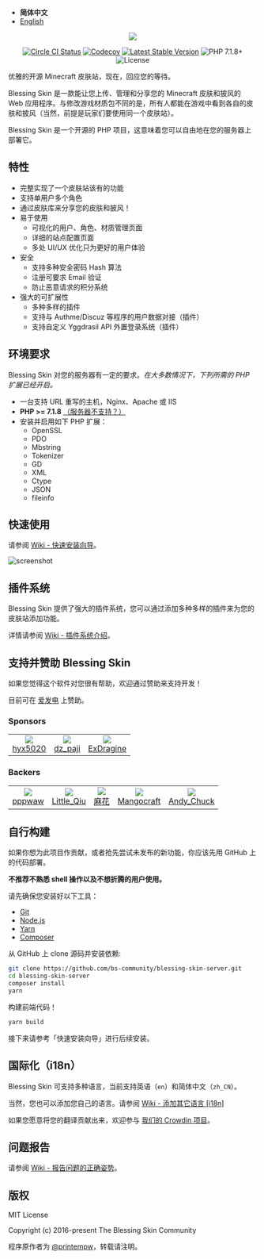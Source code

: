 - <b>简体中文</b>
- [English](./README_EN.md)

<p align="center"><img src="https://img.blessing.studio/images/2017/01/01/bs-logo.png"></p>

<p align="center">
<a href="https://circleci.com/gh/bs-community/blessing-skin-server"><img src="https://flat.badgen.net/circleci/github/bs-community/blessing-skin-server" alt="Circle CI Status"></a>
<a href="https://codecov.io/gh/bs-community/blessing-skin-server/branch"><img src="https://flat.badgen.net/codecov/c/github/bs-community/blessing-skin-server" alt="Codecov" /></a>
<a href="https://github.com/bs-community/blessing-skin-server/releases"><img src="https://flat.badgen.net/github/release/bs-community/blessing-skin-server" alt="Latest Stable Version"></a>
<img src="https://flat.badgen.net/badge/PHP/7.1.8+/orange" alt="PHP 7.1.8+">
<img src="https://flat.badgen.net/github/license/bs-community/blessing-skin-server" alt="License">
</p>

优雅的开源 Minecraft 皮肤站，现在，回应您的等待。

Blessing Skin 是一款能让您上传、管理和分享您的 Minecraft 皮肤和披风的 Web 应用程序。与修改游戏材质包不同的是，所有人都能在游戏中看到各自的皮肤和披风（当然，前提是玩家们要使用同一个皮肤站）。

Blessing Skin 是一个开源的 PHP 项目，这意味着您可以自由地在您的服务器上部署它。

## 特性

- 完整实现了一个皮肤站该有的功能
- 支持单用户多个角色
- 通过皮肤库来分享您的皮肤和披风！
- 易于使用
    - 可视化的用户、角色、材质管理页面
    - 详细的站点配置页面
    - 多处 UI/UX 优化只为更好的用户体验
- 安全
    - 支持多种安全密码 Hash 算法
    - 注册可要求 Email 验证
    - 防止恶意请求的积分系统
- 强大的可扩展性
    - 多种多样的插件
    - 支持与 Authme/Discuz 等程序的用户数据对接（插件）
    - 支持自定义 Yggdrasil API 外置登录系统（插件）

## 环境要求

Blessing Skin 对您的服务器有一定的要求。_在大多数情况下，下列所需的 PHP 扩展已经开启。_

- 一台支持 URL 重写的主机，Nginx、Apache 或 IIS
- **PHP >= 7.1.8** [（服务器不支持？）](https://github.com/bs-community/blessing-skin-server/wiki/%E7%89%88%E6%9C%AC%E8%AF%B4%E6%98%8E)
- 安装并启用如下 PHP 扩展：
    - OpenSSL
    - PDO
    - Mbstring
    - Tokenizer
    - GD
    - XML
    - Ctype
    - JSON
    - fileinfo

## 快速使用

请参阅 [Wiki - 快速安装向导](https://github.com/bs-community/blessing-skin-server/wiki/%E5%BF%AB%E9%80%9F%E5%AE%89%E8%A3%85%E5%90%91%E5%AF%BC)。

![screenshot](https://img.blessing.studio/images/2017/07/29/2017-06-16_15.54.16.png)

## 插件系统

Blessing Skin 提供了强大的插件系统，您可以通过添加多种多样的插件来为您的皮肤站添加功能。

详情请参阅 [Wiki - 插件系统介绍](https://github.com/bs-community/blessing-skin-server/wiki/%E6%8F%92%E4%BB%B6%E7%B3%BB%E7%BB%9F%E4%BB%8B%E7%BB%8D)。

## 支持并赞助 Blessing Skin

如果您觉得这个软件对您很有帮助，欢迎通过赞助来支持开发！

目前可在 [爱发电](https://afdian.net/@blessing-skin) 上赞助。

### Sponsors

<table>
<tbody>
    <tr>
        <td align=center>
            <a href="https://afdian.net/@hyx5020">
                <img src="https://pic.afdiancdn.com/user/ff73629a6fa811e9abe252540025c377/avatar/b6c5f51467a2036d80d8103840aea9d4_w3264_h1836_s635.jpeg?imageView2/1/w/120/h/120">
                <br>
                hyx5020
            </a>
        </td>
        <td align=center>
            <a href="https://afdian.net/u/68d07bf851fc11e98e5652540025c377">
                <img src="https://pic.afdiancdn.com/user/68d07bf851fc11e98e5652540025c377/avatar/59b21c3d053a595086d4b6cf88877bfa_w640_h640_s57.jpg?imageView2/1/w/120/h/120">
                <br>
                dz_paji
            </a>
        </td>
        <td align=center>
            <a href="https://afdian.net/@ExDragine">
                <img src="https://pic.afdiancdn.com/user/ad213afe31b311e991c252540025c377/avatar/33d21c924f446a41073caa5d88be69b8_w200_h200_s36.jpg?imageView2/1/w/120/h/120">
                <br>
                ExDragine
            </a>
        </td>
    </tr>
</tbody>
</table>

### Backers

<table>
<tbody>
    <tr>
        <td align=center>
            <a href="https://afdian.net/u/a08078a051fc11e9ab4c52540025c377">
                <img src="https://pic.afdiancdn.com/default/avatar/default-avatar@2x.png?imageView2/1/w/75/h/75">
                <br>
                pppwaw
            </a>
        </td>
        <td align=center>
            <a href="https://afdian.net/@tnqzh123">
                <img src="https://pic.afdiancdn.com/user/97a0416ca47211e8849452540025c377/avatar/d2f6d8d489cb952ff29740e715b067c0_w768_h768_s211.jpg?imageView2/1/w/75/h/75">
                <br>
                Little_Qiu
            </a>
        </td>
        <td align=center>
            <a href="https://afdian.net/@hempflower">
                <img src="https://pic.afdiancdn.com/user/0f396eb2a37c11e8b93452540025c377/avatar/bee35eb0f5cd2a506eb34c6e13de1154_w160_h160_s0.jpg?imageView2/1/w/75/h/75">
                <br>
                麻花
            </a>
        </td>
        <td align=center>
            <a href="https://afdian.net/@mgcraft">
                <img src="https://pic.afdiancdn.com/user/de46a20a56f111e981a452540025c377/avatar/ab13b606230af1b5f5879538d9e37c43_w640_h640_s22.jpeg?imageView2/1/w/75/h/75">
                <br>
                Mangocraft
            </a>
        </td>
        <td align=center>
            <a href="https://afdian.net/@acilicraft">
                <img src="https://pic.afdiancdn.com/user/63d4adac633311e98d9d52540025c377/avatar/50c279016873b7907ce7b901de1f560c_w577_h525_s248.jpg?imageView2/1/w/75/h/75">
                <br>
                Andy_Chuck
            </a>
        </td>
    </tr>
</tbody>
</table>

## 自行构建

如果你想为此项目作贡献，或者抢先尝试未发布的新功能，你应该先用 GitHub 上的代码部署。

**不推荐不熟悉 shell 操作以及不想折腾的用户使用。**

请先确保您安装好以下工具：

- [Git](https://git-scm.org)
- [Node.js](https://nodejs.org)
- [Yarn](https://yarnpkg.com)
- [Composer](https://getcomposer.org)

从 GitHub 上 clone 源码并安装依赖:

```bash
git clone https://github.com/bs-community/blessing-skin-server.git
cd blessing-skin-server
composer install
yarn
```

构建前端代码！

```bash
yarn build
```

接下来请参考「快速安装向导」进行后续安装。

## 国际化（i18n）

Blessing Skin 可支持多种语言，当前支持英语（`en`）和简体中文（`zh_CN`）。

当然，您也可以添加您自己的语言。请参阅 [Wiki - 添加其它语言 [i18n]](https://github.com/bs-community/blessing-skin-server/wiki/%E6%B7%BB%E5%8A%A0%E5%85%B6%E4%BB%96%E8%AF%AD%E8%A8%80-%5Bi18n%5D)

如果您愿意将您的翻译贡献出来，欢迎参与 [我们的 Crowdin 项目](https://crowdin.com/project/bs-i18n)。

## 问题报告

请参阅 [Wiki - 报告问题的正确姿势](https://github.com/bs-community/blessing-skin-server/wiki/%E6%8A%A5%E5%91%8A%E9%97%AE%E9%A2%98%E7%9A%84%E6%AD%A3%E7%A1%AE%E5%A7%BF%E5%8A%BF)。

## 版权

MIT License

Copyright (c) 2016-present The Blessing Skin Community

程序原作者为 [@printempw](https://blessing.studio/)，转载请注明。

